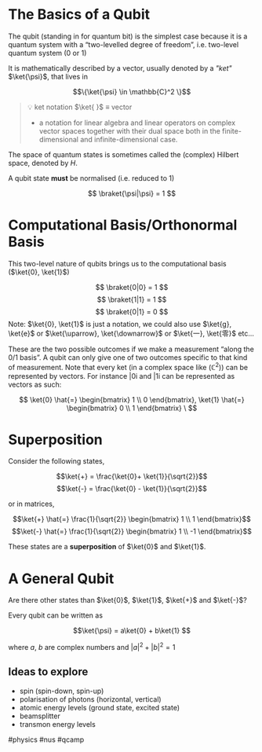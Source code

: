 # The Basics of a Qubit

The qubit (standing in for quantum bit) is the simplest case because it is a quantum system with a “two-levelled degree of freedom”, i.e. two-level quantum system (0 or 1) 

It is mathematically described by a vector, usually denoted by a _"ket"_ $\ket{\psi}$, that lives in

$$\{\ket{\psi} \in \mathbb{C}^2 \}$$

>💡 ket notation $\ket{ }$ $\equiv$ vector
> - a notation for linear algebra and linear operators on complex vector spaces together with their dual space both in the finite-dimensional and infinite-dimensional case.

The space of quantum states is sometimes called the (complex) Hilbert space, denoted by $H$. 

A qubit state **must** be normalised (i.e. reduced to 1)

$$
\braket{\psi|\psi} = 1
$$
# Computational Basis/Orthonormal Basis

This two-level nature of qubits brings us to the computational basis ($\ket{0}, \ket{1}$)

$$
\braket{0|0} = 1
$$
$$
\braket{1|1} = 1
$$
$$
\braket{0|1} = 0
$$
Note: $\ket{0}, \ket{1}$ is just a notation, we could also use $\ket{g}, \ket{e}$ or $\ket{\uparrow}, \ket{\downarrow}$ or $\ket{一}, \ket{零}$ etc...

These are the two possible outcomes if we make a measurement “along the 0/1 basis”. A qubit can only give one of two outcomes specific to that kind of measurement. Note that every ket (in a complex space like ($ℂ^2$)) can be represented by vectors. For instance |0i and |1i can be represented as vectors as such:

$$
\ket{0} \hat{=} \begin{bmatrix} 1 \\ 0 \end{bmatrix}, \ket{1} \hat{=} \begin{bmatrix} 0 \\ 1 \end{bmatrix} \
$$

# Superposition

Consider the following states, 

$$\ket{+} = \frac{\ket{0}+ \ket{1}}{\sqrt{2}}$$
$$\ket{-} = \frac{\ket{0} - \ket{1}}{\sqrt{2}}$$

or in matrices,

$$\ket{+} \hat{=} \frac{1}{\sqrt{2}} \begin{bmatrix} 1 \\ 1 \end{bmatrix}$$
$$\ket{-} \hat{=} \frac{1}{\sqrt{2}} \begin{bmatrix} 1 \\ -1 \end{bmatrix}$$

These states are a **superposition** of $\ket{0}$ and $\ket{1}$. 

# A General Qubit

Are there other states than $\ket{0}$, $\ket{1}$, $\ket{+}$ and $\ket{-}$?

Every qubit can be written as 

$$\ket{\psi} = a\ket{0} + b\ket{1} $$

where $a$, $b$ are complex numbers and $|a|^2 + |b|^2 = 1$








## Ideas to explore
- spin (spin-down, spin-up)
- polarisation of photons (horizontal, vertical)
- atomic energy levels (ground state, excited state)
- beamsplitter
- transmon energy levels


#physics #nus #qcamp
